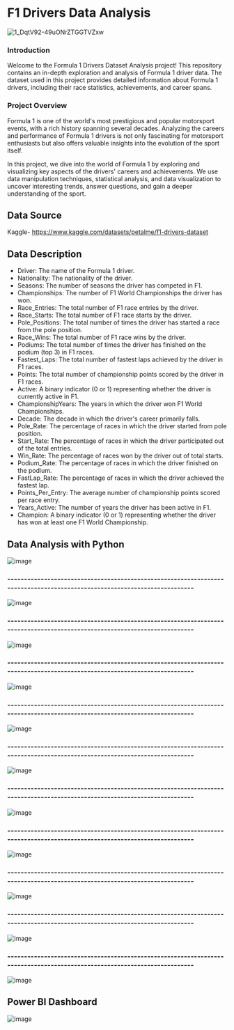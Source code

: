 # F1 Drivers Data Analysis

![1_DqtV92-49uONrZTGGTVZxw](https://github.com/sarthak0613/F1-Drivers-Data-Analysis/assets/135547703/2902c0aa-68f6-48e1-abb8-775fba310092)


### Introduction

Welcome to the Formula 1 Drivers Dataset Analysis project! This repository contains an in-depth exploration and analysis of Formula 1 driver data. The dataset used in this project provides detailed information about Formula 1 drivers, including their race statistics, achievements, and career spans.

### Project Overview

Formula 1 is one of the world's most prestigious and popular motorsport events, with a rich history spanning several decades. Analyzing the careers and performance of Formula 1 drivers is not only fascinating for motorsport enthusiasts but also offers valuable insights into the evolution of the sport itself.

In this project, we dive into the world of Formula 1 by exploring and visualizing key aspects of the drivers' careers and achievements. We use data manipulation techniques, statistical analysis, and data visualization to uncover interesting trends, answer questions, and gain a deeper understanding of the sport.

## Data Source

Kaggle- https://www.kaggle.com/datasets/petalme/f1-drivers-dataset

## Data Description

- Driver: The name of the Formula 1 driver.
- Nationality: The nationality of the driver.
- Seasons: The number of seasons the driver has competed in F1.
- Championships: The number of F1 World Championships the driver has won.
- Race_Entries: The total number of F1 race entries by the driver.
- Race_Starts: The total number of F1 race starts by the driver.
- Pole_Positions: The total number of times the driver has started a race from the pole position.
- Race_Wins: The total number of F1 race wins by the driver.
- Podiums: The total number of times the driver has finished on the podium (top 3) in F1 races.
- Fastest_Laps: The total number of fastest laps achieved by the driver in F1 races.
- Points: The total number of championship points scored by the driver in F1 races.
- Active: A binary indicator (0 or 1) representing whether the driver is currently active in F1.
- ChampionshipYears: The years in which the driver won F1 World Championships.
- Decade: The decade in which the driver's career primarily falls.
- Pole_Rate: The percentage of races in which the driver started from pole position.
- Start_Rate: The percentage of races in which the driver participated out of the total entries.
- Win_Rate: The percentage of races won by the driver out of total starts.
- Podium_Rate: The percentage of races in which the driver finished on the podium.
- FastLap_Rate: The percentage of races in which the driver achieved the fastest lap.
- Points_Per_Entry: The average number of championship points scored per race entry.
- Years_Active: The number of years the driver has been active in F1.
- Champion: A binary indicator (0 or 1) representing whether the driver has won at least one F1 World Championship.

## Data Analysis with Python

![image](https://github.com/sarthak0613/F1-Drivers-Data-Analysis/assets/135547703/3eb37ba3-66dc-428f-82f5-edf89616f189)

### -------------------------------------------------------------------------------------------------------------------------

![image](https://github.com/sarthak0613/F1-Drivers-Data-Analysis/assets/135547703/8e6ffaa0-4336-4f25-9b94-27e3d6052acd)

### -------------------------------------------------------------------------------------------------------------------------

![image](https://github.com/sarthak0613/F1-Drivers-Data-Analysis/assets/135547703/aefd1ce9-cc65-414e-a870-10c3d53ff497)

### -------------------------------------------------------------------------------------------------------------------------

![image](https://github.com/sarthak0613/F1-Drivers-Data-Analysis/assets/135547703/94e74bf2-422a-4d41-a724-83b40cedab1f)

### -------------------------------------------------------------------------------------------------------------------------

![image](https://github.com/sarthak0613/F1-Drivers-Data-Analysis/assets/135547703/1027bfdf-cdc1-4bbd-bbc3-52ab57e7cdb4)

### -------------------------------------------------------------------------------------------------------------------------

![image](https://github.com/sarthak0613/F1-Drivers-Data-Analysis/assets/135547703/f91c8720-d53f-4b32-8814-6e53a1655f5f)

### -------------------------------------------------------------------------------------------------------------------------

![image](https://github.com/sarthak0613/F1-Drivers-Data-Analysis/assets/135547703/c617fe35-1bfa-431f-94ed-302193a7b5bd)

### -------------------------------------------------------------------------------------------------------------------------

![image](https://github.com/sarthak0613/F1-Drivers-Data-Analysis/assets/135547703/5dba964f-ee92-4028-85b3-bff061839c5c)

### -------------------------------------------------------------------------------------------------------------------------

![image](https://github.com/sarthak0613/F1-Drivers-Data-Analysis/assets/135547703/ba7278c2-ccc5-4638-ae63-3a8c2b85bbc3)

### -------------------------------------------------------------------------------------------------------------------------

![image](https://github.com/sarthak0613/F1-Drivers-Data-Analysis/assets/135547703/23d9a0de-a5b8-4b4b-bedb-7f7bc26fb91e)

### -------------------------------------------------------------------------------------------------------------------------

![image](https://github.com/sarthak0613/F1-Drivers-Data-Analysis/assets/135547703/27c6c2aa-924c-4963-af4a-ed5ca76bbf03)

## Power BI Dashboard

![image](https://github.com/sarthak0613/F1-Drivers-Data-Analysis/assets/135547703/9e51dbf0-7517-4674-b266-b9455a9b5acd)



